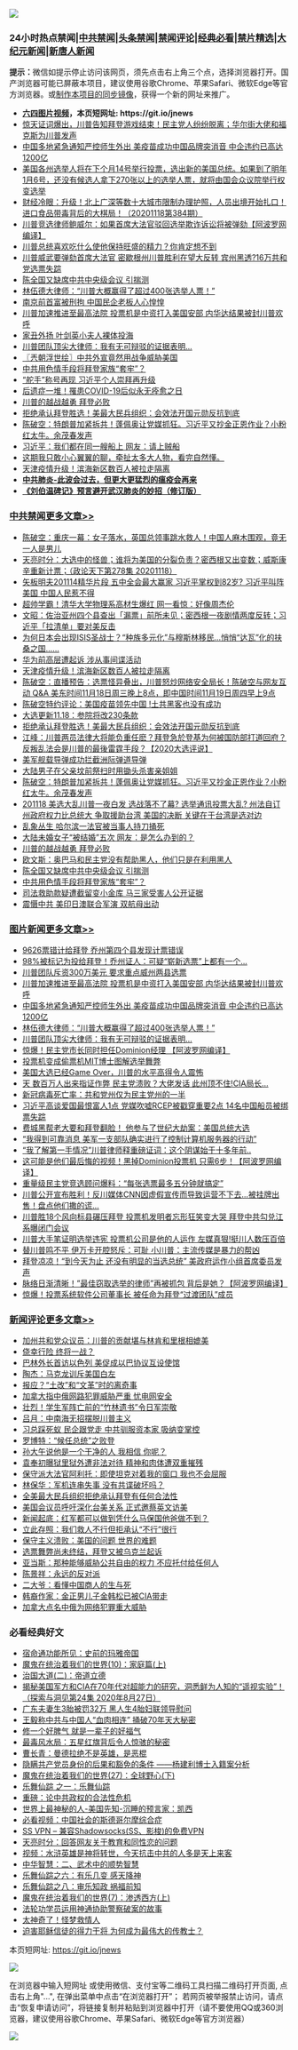 ![](https://raw.githubusercontent.com/fqnews/bnews/master/64photo/fqnews-qr.jpg)

<div id="tt">
<h3>24小时热点禁闻|<a href="#%E4%B8%AD%E5%85%B1%E7%A6%81%E9%97%BB%E6%9B%B4%E5%A4%9A%E6%96%87%E7%AB%A0">中共禁闻</a>|<a href="#%E5%9B%BE%E7%89%87%E6%96%B0%E9%97%BB%E6%9B%B4%E5%A4%9A%E6%96%87%E7%AB%A0">头条禁闻</a>|<a href="#%E6%96%B0%E9%97%BB%E8%AF%84%E8%AE%BA%E6%9B%B4%E5%A4%9A%E6%96%87%E7%AB%A0">禁闻评论|<a href="#%E5%BF%85%E7%9C%8B%E7%BB%8F%E5%85%B8%E5%A5%BD%E6%96%87">经典必看|<a href="/video.md#%E7%A6%81%E7%89%87%E7%B2%BE%E9%80%89">禁片精选</a>|<a href="https://github.com/fqnews/djy/blob/master/gb/nf1351518.md#1">大纪元新闻</a>|<a href="https://github.com/fqnews/ntdtv/blob/master/gb/prog204.md#1">新唐人新闻</a></h3>
<div><b>提示：</b>微信如提示停止访问该网页，须先点击右上角三个点，选择浏览器打开。国产浏览器可能已屏蔽本项目，建议使用谷歌Chrome、苹果Safari、微软Edge等官方浏览器。或<a href="https://github.com/fqnews/bnews/blob/master/%E5%88%B6%E4%BD%9Cgit%E7%A6%81%E9%97%BB%E9%95%9C%E5%83%8F.md">制作本项目的同步镜像</a>，获得一个新的网址来推广。</div>
<ul>
<li><b><a href="http://d1.bdrive.tk/64.mp4" target="_blank">六四图片视频</a>，本页短网址: https://git.io/jnews</b></li>
<li><a href="/bannedvideo/20201118/1432905.md">惊天证词爆出，川普告知拜登游戏结束！民主党人纷纷脱离；华尔街大佬和福克斯为川普发声</a></li>
<li><a href="/topimagenews/20201118/1433020.md">中国多地紧急通知严控师生外出 美疫苗成功中国品牌突消音 中企违约已高达1200亿</a></li>
<li><a href="/bannedvideo/20201118/1433163.md">美国各州选举人将在下个月14号举行投票，选出新的美国总统。如果到了明年1月6号，还没有候选人拿下270张以上的选举人票，就将由国会众议院举行权变选举</a></li>
<li><a href="/bannedvideo/20201118/1432918.md">财经冷眼：升级！北上广深等数十大城市限制办理护照，人员出境开始扎口！进口食品带毒背后的大棋局！（20201118第384期）</a></li>
<li><a href="/cnnews/20201118/1432990.md">川普竞选律师鲍威尔：如果首席大法官驳回选举欺诈诉讼将被弹劾【阿波罗网编译】</a></li>
<li><a href="/comments/20201118/1432967.md">川普总统喜欢吃什么使他保持旺盛的精力？你肯定想不到</a></li>
<li><a href="/cnnews/20201119/1433273.md">川普威武要弹劾首席大法官 密歇根州川普胜利在望大反转 宾州黑透?16万共和党选票失踪</a></li>
<li><a href="/cbnews/20201118/1432955.md">陈全国又缺席中共中央级会议 引揣测</a></li>
<li><a href="/topimagenews/20201118/1432954.md">林伍德大律师：“川普大概赢得了超过400张选举人票！”</a></li>
<li><a href="/headline/20201118/1432995.md">南京前首富被刑拘 中国民企老板人心惶惶</a></li>
<li><a href="/topimagenews/20201119/1433221.md">川普加速推进至最高法院 投票机是中资打入美国安部 内华达结果被封川普欢呼</a></li>
<li><a href="/lifebaike/20201119/1433290.md">家丑外扬 叶剑英小夫人裸体投海</a></li>
<li><a href="/topimagenews/20201118/1432930.md">川普团队顶尖大律师：我有无可辩驳的证据表明...</a></li>
<li><a href="/ssgc/20201119/1433262.md">〖兲朝浮世绘〗中共外宣竟然用战争威胁美国</a></li>
<li><a href="/cbnews/20201118/1432952.md">中共用色情手段将拜登家族“套牢”？</a></li>
<li><a href="/headline/20201118/1433164.md">“舵手”称号再现 习近平个人崇拜再升级</a></li>
<li><a href="/comments/20201118/1433001.md">后遗症一堆！罹患COVID-19后似永无痊愈之日</a></li>
<li><a href="/cbnews/20201118/1432950.md">川普的越战越勇 拜登必败</a></li>
<li><a href="/cbnews/20201119/1433195.md">拒绝承认拜登胜选！美最大民兵组织：会效法开国元勋反抗到底</a></li>
<li><a href="/cbnews/20201118/1433064.md">陈破空：特朗普加紧拆共！蓬佩奥让党媒抓狂。习近平又抄金正恩作业？小粉红太牛。余茂春发声</a></li>
<li><a href="/cnnews/20201119/1433247.md">习近平：我们都在同一艘船上 网友：请上贼船</a></li>
<li><a href="/bannedvideo/20201118/1433117.md">这期我只敢小心翼翼的聊，牵扯太多大人物，看完自然懂。</a></li>
<li><a href="/cbnews/20201119/1433255.md">天津疫情升级！滨海新区数百人被拉走隔离</a></li>
<li><b><a href="/comments/20200211/1275071.md" target="_blank">中共肺炎-此波会过去，但更大更猛烈的瘟疫会再来</a></b></li>
<li><b><a href="/comments/20200207/1272816.md" target="_blank">《刘伯温碑记》预言避开武汉肺炎的妙招（修订版）</a></b></li>
</ul>
</div>

<div class="catlist">
<h3><a href="/cbnews/" target="_blank">中共禁闻</a><span><a href="/cbnews/" target="_blank" rel="nofollow">更多文章>></a></span></h3>
<ul>
<li><a href="/cbnews/20201119/1433442.md" target="_blank">陈破空：重庆一幕：女子落水，英国总领事跳水救人！中国人麻木围观，竟无一人是男儿</a></li>
<li><a href="/cbnews/20201119/1433424.md" target="_blank">天亮时分：大选中的怪兽；谁将为美国的分裂负责？密西根又出变数；威斯康辛重新计票；（政论天下第278集 20201118）</a></li>
<li><a href="/cbnews/20201119/1433411.md" target="_blank">矢板明夫201114精华片段  五中全会最大赢家 习近平掌权到82岁? 习近平叫阵美国 中国人民惹不得</a></li>
<li><a href="/cbnews/20201119/1433404.md" target="_blank">超帅学霸！清华大学物理系高材生爆红 网一看惊：好像周杰伦</a></li>
<li><a href="/cbnews/20201119/1433353.md" target="_blank">文昭：佐治亚州四个县查出「漏票」前所未见；密西根一夜剧情两度反转；习近平「拉清单」要对美反击</a></li>
<li><a href="/cbnews/20201119/1424735.md" target="_blank">为何日本会出现ISIS圣战士？“种族多元化”与穆斯林移民…悄悄“达瓦”化的扶桑之国……</a></li>
<li><a href="/cbnews/20201119/1433283.md" target="_blank">华为前高层遭起诉 涉从事间谍活动</a></li>
<li><a href="/cbnews/20201119/1433255.md" target="_blank">天津疫情升级！滨海新区数百人被拉走隔离</a></li>
<li><a href="/cbnews/20201119/1433229.md" target="_blank">陈破空：直播预告：选票怪异叠出，川普怒炒网络安全局长！陈破空与网友互动 Q&amp;A 美东时间11月18日周三晚上8点，即中国时间11月19日周四早上9点</a></li>
<li><a href="/cbnews/20201119/1433219.md" target="_blank">陈破空特约评论：美国疫苗领先中国 !土共黑客也没有成功</a></li>
<li><a href="/cbnews/20201119/1433218.md" target="_blank">大选更新11.18：参院将改230条款</a></li>
<li><a href="/cbnews/20201119/1433195.md" target="_blank">拒绝承认拜登胜选！美最大民兵组织：会效法开国元勋反抗到底</a></li>
<li><a href="/cbnews/20201118/1433159.md" target="_blank">江峰：川普两员法律大将能负重任麽？拜登急於登基为何被国防部打道回府？反叛乱法会是川普的最後雷霆手段？【2020大选评说】</a></li>
<li><a href="/cbnews/20201118/1433142.md" target="_blank">美军舰载导弹成功拦截洲际弹道导弹</a></li>
<li><a href="/cbnews/20201118/1433141.md" target="_blank">大陆男子在父亲坟前祭扫时用锄头杀害亲姐姐</a></li>
<li><a href="/cbnews/20201118/1433064.md" target="_blank">陈破空：特朗普加紧拆共！蓬佩奥让党媒抓狂。习近平又抄金正恩作业？小粉红太牛。余茂春发声</a></li>
<li><a href="/cbnews/20201118/1433025.md" target="_blank">201118 美选大乱川普一夜白发 选战落不了幕? 选举通讯投票大乱? 州法自订 州政府权力比总统大  争取援助台湾 美国的决断 关键在于台湾是选对边</a></li>
<li><a href="/cbnews/20201118/1432973.md" target="_blank">乱象丛生 哈尔滨一法官被当事人持刀捅死</a></li>
<li><a href="/cbnews/20201118/1432963.md" target="_blank">大陆未婚女子“被结婚”五次 网友：是怎么办到的？</a></li>
<li><a href="/cbnews/20201118/1432950.md" target="_blank">川普的越战越勇 拜登必败</a></li>
<li><a href="/cbnews/20201118/1432951.md" target="_blank">欧文斯：奥巴马和民主党没有帮助黑人，他们只是在利用黑人</a></li>
<li><a href="/cbnews/20201118/1432955.md" target="_blank">陈全国又缺席中共中央级会议 引揣测</a></li>
<li><a href="/cbnews/20201118/1432952.md" target="_blank">中共用色情手段将拜登家族“套牢”？</a></li>
<li><a href="/cbnews/20201118/1432912.md" target="_blank">司法救助款疑遭截留变小金库 马三家受害人公开证据</a></li>
<li><a href="/cbnews/20201118/1432906.md" target="_blank">震慑中共 美印日澳联合军演 双航母出动</a></li>

</ul>
</div>
<div class="catlist">
<h3><a href="/topimagenews/" target="_blank">图片新闻</a><span><a href="/topimagenews/" target="_blank" rel="nofollow">更多文章>></a></span></h3>
<ul>
<li><a href="/topimagenews/20201119/1433403.md" target="_blank">9626票错计给拜登 乔州第四个县发现计票错误</a></li>
<li><a href="/topimagenews/20201119/1433381.md" target="_blank">98%被标记为投给拜登！乔州证人：可疑“崭新选票”上都有一个&#8230;</a></li>
<li><a href="/topimagenews/20201119/1433282.md" target="_blank">川普团队斥资300万美元 要求重点威州两县选票</a></li>
<li><a href="/topimagenews/20201119/1433221.md" target="_blank">川普加速推进至最高法院 投票机是中资打入美国安部 内华达结果被封川普欢呼</a></li>
<li><a href="/topimagenews/20201118/1433020.md" target="_blank">中国多地紧急通知严控师生外出 美疫苗成功中国品牌突消音 中企违约已高达1200亿</a></li>
<li><a href="/topimagenews/20201118/1432954.md" target="_blank">林伍德大律师：“川普大概赢得了超过400张选举人票！”</a></li>
<li><a href="/topimagenews/20201118/1432930.md" target="_blank">川普团队顶尖大律师：我有无可辩驳的证据表明&#8230;</a></li>
<li><a href="/topimagenews/20201118/1432863.md" target="_blank">惊爆！民主党市长同时担任Dominion经理 【阿波罗网编译】</a></li>
<li><a href="/topimagenews/20201118/1432797.md" target="_blank">投票机变成偷票机MIT博士图解选举舞弊</a></li>
<li><a href="/topimagenews/20201118/1432762.md" target="_blank">美国大选已经Game Over，川普的水平高得令人震怖</a></li>
<li><a href="/topimagenews/20201118/1432628.md" target="_blank">天 数百万人出来指证作弊 民主党溃败？大佬发话 此州顶不住!CIA局长&#8230;</a></li>
<li><a href="/topimagenews/20201117/1432499.md" target="_blank">新冠病毒死亡率：共和党州仅为民主党州的一半</a></li>
<li><a href="/topimagenews/20201117/1432446.md" target="_blank">习近平高谈爱国最恨富人1点 党媒吹嘘RCEP被戳穿重要2点 14名中国船员被绑票失踪</a></li>
<li><a href="/topimagenews/20201117/1432369.md" target="_blank">费城黑帮老大要和拜登翻脸！ 他参与了世纪大劫案：美国总统大选</a></li>
<li><a href="/topimagenews/20201117/1432344.md" target="_blank">&#8220;我得到可靠消息 美军一支部队确实进行了控制计算机服务器的行动&#8221;</a></li>
<li><a href="/topimagenews/20201117/1432325.md" target="_blank">“我了解第一手情况”川普律师释重磅证词：这个阴谋始于十多年前..</a></li>
<li><a href="/topimagenews/20201117/1432313.md" target="_blank">这可能是他们最后悔的视频！黑掉Dominion投票机 只需6步！【阿波罗网编译】</a></li>
<li><a href="/topimagenews/20201117/1432263.md" target="_blank">重量级民主党竞选顾问爆料：“每张选票最多五分钟就搞定”</a></li>
<li><a href="/topimagenews/20201117/1432109.md" target="_blank">川普公开宣布胜利！反川媒体CNN因虚假宣传而导致运营不下去…被挂牌出售！盘点他们撒的谎…</a></li>
<li><a href="/topimagenews/20201117/1432130.md" target="_blank">川普胜18个风向标县碾压拜登 投票机发明者忘形狂笑变大哭 拜登中共勾兑江系曝闭门会议</a></li>
<li><a href="/topimagenews/20201117/1432100.md" target="_blank">川普大手笔证明选举违宪 投票机公司是他的人运作 左媒真狠!挺川人数压百倍</a></li>
<li><a href="/topimagenews/20201116/1432047.md" target="_blank">替川普鸣不平 伊万卡开腔怒斥：可耻 小川普：主流传媒是暴力的帮凶</a></li>
<li><a href="/topimagenews/20201116/1431873.md" target="_blank">拜登凉凉！“到今天为止 还没有明显的当选总统” 美政府运作小组首席委员发声</a></li>
<li><a href="/topimagenews/20201116/1431813.md" target="_blank">脉络日渐清晰！&#8221;最佳窃取选举的律师&#8221;再被抓包 背后是她？【阿波罗网编译】</a></li>
<li><a href="/topimagenews/20201116/1431731.md" target="_blank">惊爆！投票系统软件公司董事长 被任命为拜登“过渡团队”成员</a></li>

</ul>
</div>
<div class="catlist">
<h3><a href="/comments/" target="_blank">新闻评论</a><span><a href="/comments/" target="_blank" rel="nofollow">更多文章>></a></span></h3>
<ul>
<li><a href="/comments/20201119/1433473.md" target="_blank">加州共和党众议员：川普的贡献堪与林肯和里根相媲美</a></li>
<li><a href="/comments/20201119/1433465.md" target="_blank">侥幸行险 终将一战？</a></li>
<li><a href="/comments/20201119/1433458.md" target="_blank">巴林外长首访以色列 美促成以巴协议互设使馆</a></li>
<li><a href="/comments/20201119/1433452.md" target="_blank">陶杰：马克龙训斥美国白左</a></li>
<li><a href="/comments/20201119/1433451.md" target="_blank">报应？“土改”和“文革”时的离奇事</a></li>
<li><a href="/comments/20201119/1433440.md" target="_blank">加拿大指中俄网路犯罪威胁严重 忧电网安全</a></li>
<li><a href="/comments/20201119/1433439.md" target="_blank">壮烈！学生军阵亡前的“竹林遗书”令日军崇敬</a></li>
<li><a href="/comments/20201119/1433433.md" target="_blank">吕月：中南海无招摆脱川普主义</a></li>
<li><a href="/comments/20201119/1433432.md" target="_blank">习总踩死蚁 民企跟党走 中共驯服资本家 吸纳变掌控</a></li>
<li><a href="/comments/20201119/1433413.md" target="_blank">罗博特：“候任总统”之败登</a></li>
<li><a href="/comments/20201119/1433412.md" target="_blank">孙大午说他是一个干净的人 我相信 你呢？</a></li>
<li><a href="/comments/20201119/1433400.md" target="_blank">袁奉初曝狱里狱外遭非法对待 精神和肉体遭双重摧残</a></li>
<li><a href="/comments/20201119/1433392.md" target="_blank">保守派大法官阿利托：即使坦克对着我的窗口 我也不会屈服</a></li>
<li><a href="/comments/20201119/1433391.md" target="_blank">林保华：军机连串失事 没有共谍破坏吗？</a></li>
<li><a href="/comments/20201119/1433368.md" target="_blank">全美最大民兵组织拒绝承认拜登有任何合法性</a></li>
<li><a href="/comments/20201119/1433367.md" target="_blank">美国会议员呼吁深化台美关系 正式邀蔡英文访美</a></li>
<li><a href="/comments/20201119/1433364.md" target="_blank">新闻起底：红军都可以做到凭什么马保国他爸做不到？</a></li>
<li><a href="/comments/20201119/1433363.md" target="_blank">立此存照：我们救人不行但拒承认“不行”很行</a></li>
<li><a href="/comments/20201119/1433362.md" target="_blank">保守主义溃败：美国的问题 世界的难题</a></li>
<li><a href="/comments/20201119/1433346.md" target="_blank">选票舞弊尚未终结，拜登又被乌克兰起诉</a></li>
<li><a href="/comments/20201119/1433337.md" target="_blank">亚当斯：那种能够威胁公共自由的权力 不应托付给任何人</a></li>
<li><a href="/comments/20201119/1433336.md" target="_blank">陈景祥：永远的反对派</a></li>
<li><a href="/comments/20201119/1433335.md" target="_blank">二大爷：看懂中国商人的生与死</a></li>
<li><a href="/comments/20201119/1433330.md" target="_blank">韩裔作家：金正男儿子金韩松已被CIA带走</a></li>
<li><a href="/comments/20201119/1433329.md" target="_blank">加拿大点名中俄为网络犯罪重大威胁</a></li>

</ul>
</div>

<div class="catlist">
<h3>必看经典好文</h3>
<ul>
<li><a href="/cbnews/20180711/970353.md" target="_blank">宿命通功能所见：史前的玛雅帝国</a></li>
<li><a href="/topimagenews/20180529/950153.md" target="_blank">魔鬼在统治着我们的世界(10)：家庭篇(上)</a></li>
<li><a href="/cbnews/20180308/911611.md" target="_blank">治国大道(二)：帝道立德</a></li>
<li><a href="/cbnews/20200828/1386804.md" target="_blank">揭秘美国军方和CIA在70年代对超能力的研究，洞悉鲜为人知的“遥视实验”！（探索与洞见第24集 2020年8月27日）</a></li>
<li><a href="/cbnews/20200611/1343037.md" target="_blank">广东夫妻生3胎被罚32万 黑人生4胎妇联领导慰问</a></li>
<li><a href="/cbnews/20200730/1371580.md" target="_blank">王毅称中共与中国人“血肉相连” 捅破70年天大秘密</a></li>
<li><a href="/funmedia/20200713/1359909.md" target="_blank">修一个好脾气 就是一辈子的好福气</a></li>
<li><a href="/cbnews/20201005/1408304.md" target="_blank">最毒风水局：五星红旗背后令人惊骇的秘密</a></li>
<li><a href="/comments/20180726/727420.md" target="_blank">曹长青：曼德拉绝不是英雄，是恶棍</a></li>
<li><a href="/comments/20201010/1411228.md" target="_blank">隐瞒共产党员身份的后果和豁免的条件 ——杨建利博士入籍案分析</a></li>
<li><a href="/comments/20181224/1052333.md" target="_blank">魔鬼在统治着我们的世界(27)：全球野心(下)</a></li>
<li><a href="/tculture/20170710/789533.md" target="_blank">乐舞仙踪 之一：乐舞仙踪</a></li>
<li><a href="/comments/20200705/783271.md" target="_blank">重磅：论中共政权的合法性危机</a></li>
<li><a href="/comments/20200605/783244.md" target="_blank">世界上最神秘的人-美国先知-沉睡的预言家：凯西</a></li>
<li><a href="/comments/20200806/1375443.md" target="_blank">必看视频：中国社会的斯德哥尔摩综合症</a></li>
<li><a href="/comments/20191231/1250654.md" target="_blank">SS VPN &#8211; 兼容Shadowsocks(SS、影梭)的免费VPN</a></li>
<li><a href="/cbnews/20200916/1397196.md" target="_blank">天亮时分：回答网友关于教育和同性恋的问题</a></li>
<li><a href="/comments/20200623/1273653.md" target="_blank">视频：水浒英雄是神将转世，今天抗击中共的人多是天上来客</a></li>
<li><a href="/comments/20200605/783249.md" target="_blank">中华智慧：二、武术中的顺势智慧</a></li>
<li><a href="/tculture/20190101/792146.md" target="_blank">乐舞仙踪之六：有乐几变 感天降神</a></li>
<li><a href="/tculture/20170717/792953.md" target="_blank">乐舞仙踪之八：审乐知政 祸福前知</a></li>
<li><a href="/topimagenews/20180527/948369.md" target="_blank">魔鬼在统治着我们的世界(7)：渗透西方(上)</a></li>
<li><a href="/cbnews/20170626/780479.md" target="_blank">法轮功学员运用神通协助警察破案的故事</a></li>
<li><a href="/ccpdope/20200907/1392129.md" target="_blank">太神奇了！怪梦救情人</a></li>
<li><a href="/comments/20200622/1346846.md" target="_blank">迫害耶稣信徒的得力干将  为何成为最伟大的传教士？</a></li>

</ul>
</div>

本页短网址: https://git.io/jnews

![](https://raw.githubusercontent.com/fqnews/bnews/master/64photo/fqnews-qr.jpg)

在浏览器中输入短网址 或使用微信、支付宝等二维码工具扫描二维码打开页面, 点击右上角"...", 在弹出菜单中点击“在浏览器打开”； 若网页被举报禁止访问，请点击“恢复申请访问”，将链接复制并粘贴到浏览器中打开（请不要使用QQ或360浏览器，建议使用谷歌Chrome、苹果Safari、微软Edge等官方浏览器）

![](https://raw.githubusercontent.com/fqnews/bnews/master/64photo/wx.jpg)